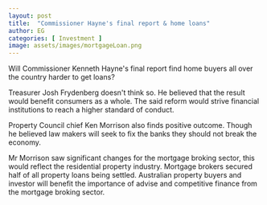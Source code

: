 ```yaml
---
layout: post
title:  "Commissioner Hayne's final report & home loans"
author: EG
categories: [ Investment ]
image: assets/images/mortgageLoan.png
---
```


Will Commissioner Kenneth Hayne's final report find home buyers all over the country harder to get loans?

Treasurer Josh Frydenberg doesn't think so. He believed that the result would benefit consumers as a whole. The said reform would strive financial institutions to reach a higher standard of conduct.


Property Council chief Ken Morrison also finds positive outcome. Though he believed law makers will seek to fix the banks they should not break the economy.

Mr Morrison saw significant changes for the mortgage broking sector, this would reflect the residential property industry. Mortgage brokers secured half of all property loans being settled. Australian property buyers and investor will benefit the importance of advise and competitive finance from the mortgage broking sector.
